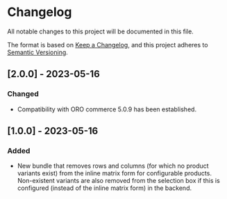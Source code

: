 # Changelog

All notable changes to this project will be documented in this file.

The format is based on [Keep a Changelog](https://keepachangelog.com/en/1.0.0/),
and this project adheres to [Semantic Versioning](https://semver.org/spec/v2.0.0.html).


## [2.0.0] - 2023-05-16

### Changed
 
- Compatibility with ORO commerce 5.0.9 has been established.


## [1.0.0] - 2023-05-16

### Added

- New bundle that removes rows and columns (for which no product variants exist) from
  the inline matrix form for configurable products.
  Non-existent variants are also removed from the selection box if this is configured
  (instead of the inline matrix form) in the backend.

